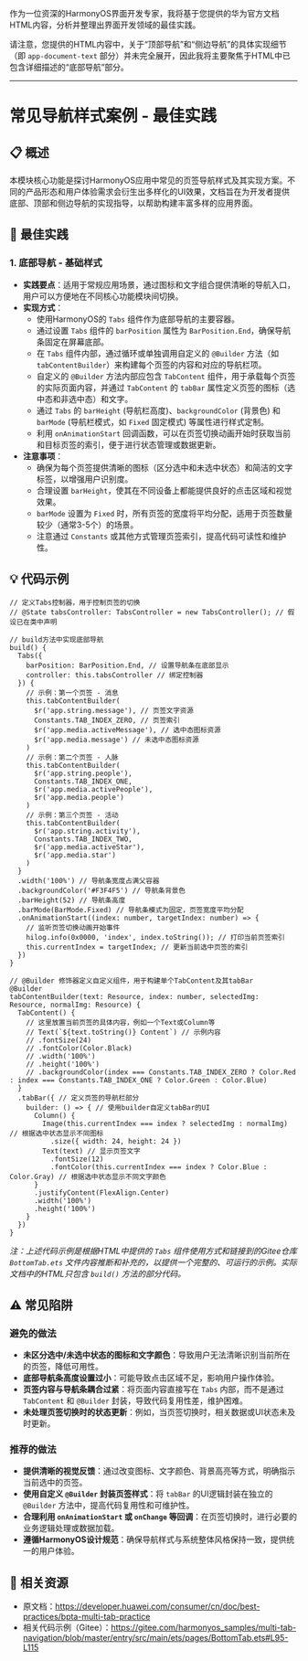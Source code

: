 作为一位资深的HarmonyOS界面开发专家，我将基于您提供的华为官方文档HTML内容，分析并整理出界面开发领域的最佳实践。

请注意，您提供的HTML内容中，关于“顶部导航”和“侧边导航”的具体实现细节（即 `app-document-text` 部分）并未完全展开，因此我将主要聚焦于HTML中已包含详细描述的“底部导航”部分。

---

# 常见导航样式案例 - 最佳实践

## 📋 概述
本模块核心功能是探讨HarmonyOS应用中常见的页签导航样式及其实现方案。不同的产品形态和用户体验需求会衍生出多样化的UI效果，文档旨在为开发者提供底部、顶部和侧边导航的实现指导，以帮助构建丰富多样的应用界面。

## 🎯 最佳实践

### 1. 底部导航 - 基础样式
- **实践要点**：适用于常规应用场景，通过图标和文字组合提供清晰的导航入口，用户可以方便地在不同核心功能模块间切换。
- **实现方式**：
    *   使用HarmonyOS的 `Tabs` 组件作为底部导航的主要容器。
    *   通过设置 `Tabs` 组件的 `barPosition` 属性为 `BarPosition.End`，确保导航条固定在屏幕底部。
    *   在 `Tabs` 组件内部，通过循环或单独调用自定义的 `@Builder` 方法（如 `tabContentBuilder`）来构建每个页签的内容和对应的导航栏项。
    *   自定义的 `@Builder` 方法内部应包含 `TabContent` 组件，用于承载每个页签的实际页面内容，并通过 `TabContent` 的 `tabBar` 属性定义页签的图标（选中态和非选中态）和文字。
    *   通过 `Tabs` 的 `barHeight` (导航栏高度)、`backgroundColor` (背景色) 和 `barMode` (导航栏模式，如 `Fixed` 固定模式) 等属性进行样式定制。
    *   利用 `onAnimationStart` 回调函数，可以在页签切换动画开始时获取当前和目标页签的索引，便于进行状态管理或数据更新。
- **注意事项**：
    *   确保为每个页签提供清晰的图标（区分选中和未选中状态）和简洁的文字标签，以增强用户识别度。
    *   合理设置 `barHeight`，使其在不同设备上都能提供良好的点击区域和视觉效果。
    *   `barMode` 设置为 `Fixed` 时，所有页签的宽度将平均分配，适用于页签数量较少（通常3-5个）的场景。
    *   注意通过 `Constants` 或其他方式管理页签索引，提高代码可读性和维护性。

## 💡 代码示例

```arkts
// 定义Tabs控制器，用于控制页签的切换
// @State tabsController: TabsController = new TabsController(); // 假设已在类中声明

// build方法中实现底部导航
build() {
  Tabs({
    barPosition: BarPosition.End, // 设置导航条在底部显示
    controller: this.tabsController // 绑定控制器
  }) {
    // 示例：第一个页签 - 消息
    this.tabContentBuilder(
      $r('app.string.message'), // 页签文字资源
      Constants.TAB_INDEX_ZERO, // 页签索引
      $r('app.media.activeMessage'), // 选中态图标资源
      $r('app.media.message') // 未选中态图标资源
    )
    // 示例：第二个页签 - 人脉
    this.tabContentBuilder(
      $r('app.string.people'),
      Constants.TAB_INDEX_ONE,
      $r('app.media.activePeople'),
      $r('app.media.people')
    )
    // 示例：第三个页签 - 活动
    this.tabContentBuilder(
      $r('app.string.activity'),
      Constants.TAB_INDEX_TWO,
      $r('app.media.activeStar'),
      $r('app.media.star')
    )
  }
  .width('100%') // 导航条宽度占满父容器
  .backgroundColor('#F3F4F5') // 导航条背景色
  .barHeight(52) // 导航条高度
  .barMode(BarMode.Fixed) // 导航条模式为固定，页签宽度平均分配
  .onAnimationStart((index: number, targetIndex: number) => {
    // 监听页签切换动画开始事件
    hilog.info(0x0000, 'index', index.toString()); // 打印当前页签索引
    this.currentIndex = targetIndex; // 更新当前选中页签的索引
  })
}

// @Builder 修饰器定义自定义组件，用于构建单个TabContent及其tabBar
@Builder
tabContentBuilder(text: Resource, index: number, selectedImg: Resource, normalImg: Resource) {
  TabContent() {
    // 这里放置当前页签的具体内容，例如一个Text或Column等
    // Text(`${text.toString()} Content`) // 示例内容
    // .fontSize(24)
    // .fontColor(Color.Black)
    // .width('100%')
    // .height('100%')
    // .backgroundColor(index === Constants.TAB_INDEX_ZERO ? Color.Red : index === Constants.TAB_INDEX_ONE ? Color.Green : Color.Blue)
  }
  .tabBar({ // 定义页签的导航栏部分
    builder: () => { // 使用builder自定义tabBar的UI
      Column() {
        Image(this.currentIndex === index ? selectedImg : normalImg) // 根据选中状态显示不同图标
          .size({ width: 24, height: 24 })
        Text(text) // 显示页签文字
          .fontSize(12)
          .fontColor(this.currentIndex === index ? Color.Blue : Color.Gray) // 根据选中状态显示不同文字颜色
      }
      .justifyContent(FlexAlign.Center)
      .width('100%')
      .height('100%')
    }
  })
}
```
*注：上述代码示例是根据HTML中提供的 `Tabs` 组件使用方式和链接到的Gitee仓库 `BottomTab.ets` 文件内容推断和补充的，以提供一个完整的、可运行的示例。实际文档中的HTML只包含 `build()` 方法的部分代码。*

## ⚠️ 常见陷阱

### 避免的做法
- **未区分选中/未选中状态的图标和文字颜色**：导致用户无法清晰识别当前所在的页签，降低可用性。
- **底部导航条高度设置过小**：可能导致点击区域不足，影响用户操作体验。
- **页签内容与导航条耦合过紧**：将页面内容直接写在 `Tabs` 内部，而不是通过 `TabContent` 和 `@Builder` 封装，导致代码复用性差，维护困难。
- **未处理页签切换时的状态更新**：例如，当页签切换时，相关数据或UI状态未及时更新。

### 推荐的做法
- **提供清晰的视觉反馈**：通过改变图标、文字颜色、背景高亮等方式，明确指示当前选中的页签。
- **使用自定义 `@Builder` 封装页签样式**：将 `tabBar` 的UI逻辑封装在独立的 `@Builder` 方法中，提高代码复用性和可维护性。
- **合理利用 `onAnimationStart` 或 `onChange` 等回调**：在页签切换时，进行必要的业务逻辑处理或数据加载。
- **遵循HarmonyOS设计规范**：确保导航样式与系统整体风格保持一致，提供统一的用户体验。

## 🔗 相关资源
- 原文档：https://developer.huawei.com/consumer/cn/doc/best-practices/bpta-multi-tab-practice
- 相关代码示例（Gitee）：https://gitee.com/harmonyos_samples/multi-tab-navigation/blob/master/entry/src/main/ets/pages/BottomTab.ets#L95-L115